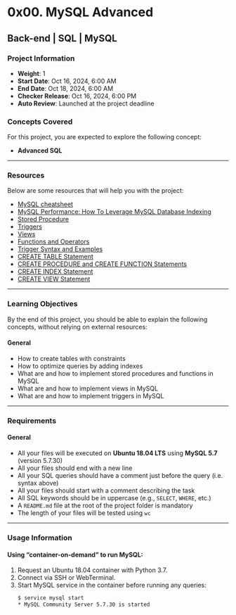 # 0x00. MySQL Advanced

## Back-end | SQL | MySQL

### Project Information
- **Weight**: 1
- **Start Date**: Oct 16, 2024, 6:00 AM
- **End Date**: Oct 18, 2024, 6:00 AM
- **Checker Release**: Oct 16, 2024, 6:00 PM
- **Auto Review**: Launched at the project deadline

### Concepts Covered
For this project, you are expected to explore the following concept:

- **Advanced SQL**

---

### Resources
Below are some resources that will help you with the project:

- [MySQL cheatsheet](https://devhints.io/mysql)
- [MySQL Performance: How To Leverage MySQL Database Indexing](https://dev.mysql.com/doc/refman/5.7/en/optimization-indexes.html)
- [Stored Procedure](https://dev.mysql.com/doc/refman/5.7/en/create-procedure.html)
- [Triggers](https://dev.mysql.com/doc/refman/5.7/en/triggers.html)
- [Views](https://dev.mysql.com/doc/refman/5.7/en/create-view.html)
- [Functions and Operators](https://dev.mysql.com/doc/refman/5.7/en/functions.html)
- [Trigger Syntax and Examples](https://dev.mysql.com/doc/refman/5.7/en/trigger-syntax.html)
- [CREATE TABLE Statement](https://dev.mysql.com/doc/refman/5.7/en/create-table.html)
- [CREATE PROCEDURE and CREATE FUNCTION Statements](https://dev.mysql.com/doc/refman/5.7/en/create-procedure.html)
- [CREATE INDEX Statement](https://dev.mysql.com/doc/refman/5.7/en/create-index.html)
- [CREATE VIEW Statement](https://dev.mysql.com/doc/refman/5.7/en/create-view.html)

---

### Learning Objectives
By the end of this project, you should be able to explain the following concepts, without relying on external resources:

#### General
- How to create tables with constraints
- How to optimize queries by adding indexes
- What are and how to implement stored procedures and functions in MySQL
- What are and how to implement views in MySQL
- What are and how to implement triggers in MySQL

---

### Requirements

#### General
- All your files will be executed on **Ubuntu 18.04 LTS** using **MySQL 5.7** (version 5.7.30)
- All your files should end with a new line
- All your SQL queries should have a comment just before the query (i.e. syntax above)
- All your files should start with a comment describing the task
- All SQL keywords should be in uppercase (e.g., `SELECT`, `WHERE`, etc.)
- A `README.md` file at the root of the project folder is mandatory
- The length of your files will be tested using `wc`

---

### Usage Information

#### Using “container-on-demand” to run MySQL:
1. Request an Ubuntu 18.04 container with Python 3.7.
2. Connect via SSH or WebTerminal.
3. Start MySQL service in the container before running any queries:
   ```bash
   $ service mysql start
   * MySQL Community Server 5.7.30 is started
